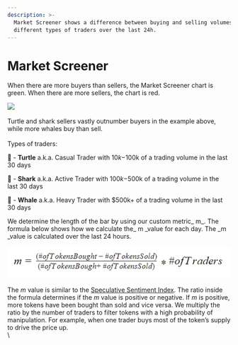 ```yaml
---
description: >-
  Market Screener shows a difference between buying and selling volumes of
  different types of traders over the last 24h.
---
```


# Market Screener

When there are more buyers than sellers, the Market Screener chart is green. When there are more sellers, the chart is red.&#x20;

![](https://lh4.googleusercontent.com/XFZLdfj59ElGZMwGT0XllMz8aG2IpUWcqB81znCDzHbq-MIYcrIJdbBejySozOLBss-YK0KI6rb1-BXWFZIM9pYYWWo4hWSoaTdwAtY9W0MULrPfFS1TMDAd44AsOV2db9x8G9Ir)

Turtle and shark sellers vastly outnumber buyers in the example above, while more whales buy than sell. \
\
Types of traders:&#x20;

🐢 - **Turtle** a.k.a. Casual Trader with $10k-$100k of a trading volume in the last 30 days‌

🦈 - **Shark** a.k.a. Active Trader with $100k-$500k of a trading volume in the last 30 days‌

🐳 - **Whale** a.k.a. Heavy Trader with $500k+ of a trading volume in the last 30 days



We determine the length of the bar by using our custom metric_ m_. The formula below shows how we calculate the_ m _value for each day. The _m _value is calculated over the last 24 hours.&#x20;

![](<../../.gitbook/assets/image (23).png>)

The _m_ value is similar to the [Speculative Sentiment Index](https://www.fxcm.com/markets/insights/speculative-sentiment-index-ssi/). The ratio inside the formula determines if the _m_ value is positive or negative. If _m_ is positive, more tokens have been bought than sold and vice versa. We multiply the ratio by the number of traders to filter tokens with a high probability of manipulation. For example, when one trader buys most of the token’s supply to drive the price up. \
\

